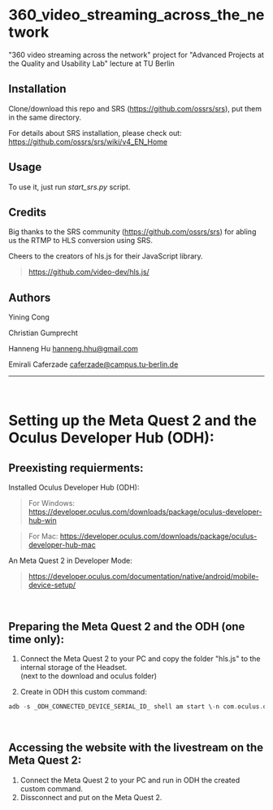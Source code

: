 # 360_video_streaming_across_the_network
"360 video streaming across the network" project for "Advanced Projects at the Quality and Usability Lab" lecture at TU Berlin

## Installation
Clone/download this repo and SRS (https://github.com/ossrs/srs), put them in the same directory.

For details about SRS installation, please check out: https://github.com/ossrs/srs/wiki/v4_EN_Home

## Usage
To use it, just run *start_srs.py* script.

## Credits
Big thanks to the SRS community (https://github.com/ossrs/srs) for abling us the RTMP to HLS conversion using SRS.  
  
Cheers to the creators of hls.js for their JavaScript library.
>https://github.com/video-dev/hls.js/

## Authors
Yining Cong 

Christian Gumprecht 

Hanneng Hu          hanneng.hhu@gmail.com

Emirali Caferzade   caferzade@campus.tu-berlin.de

---

<br>

# Setting up the Meta Quest 2 and the Oculus Developer Hub (ODH):


## Preexisting requierments:

Installed Oculus Developer Hub (ODH):
>For Windows: https://developer.oculus.com/downloads/package/oculus-developer-hub-win

>For Mac: https://developer.oculus.com/downloads/package/oculus-developer-hub-mac

An Meta Quest 2 in Developer Mode: 
>https://developer.oculus.com/documentation/native/android/mobile-device-setup/
<br>  
  
## Preparing the Meta Quest 2 and the ODH (one time only):
1.	Connect the Meta Quest 2 to your PC and copy the folder "hls.js" to the internal storage of the Headset.  
(next to the download and oculus folder)

2.	Create in ODH this custom command: 
```adb 
adb -s _ODH_CONNECTED_DEVICE_SERIAL_ID_ shell am start \-n com.oculus.os.vrbrowserlauncher/.MainActivity \-a android.intent.action.VIEW -d 'file:///storage/emulated/0/hls.js/index.html' 
```
<br>  
  
## Accessing the website with the livestream on the Meta Quest 2:

1.	Connect the Meta Quest 2 to your PC and run in ODH the created custom command.
2.	Dissconnect and put on the Meta Quest 2.
